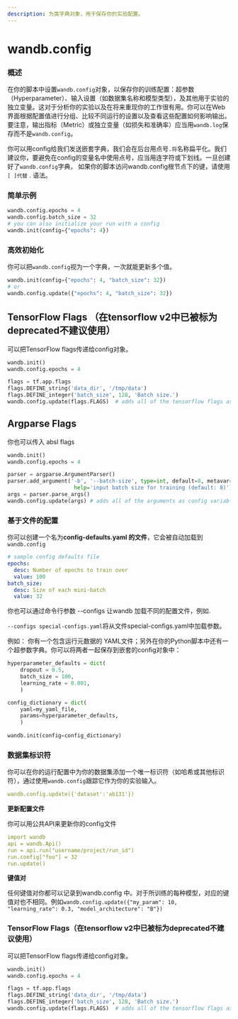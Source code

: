 ```yaml
---
description: 为类字典对象，用于保存你的实验配置。
---
```


# wandb.config

### **概述**

在你的脚本中设置`wandb.config`对象，以保存你的训练配置：超参数（Hyperparameter）、输入设置（如数据集名称和模型类型），及其他用于实验的独立变量。这对于分析你的实验以及在将来重现你的工作很有用。你可以在Web界面根据配置值进行分组、比较不同运行的设置以及查看这些配置如何影响输出。要注意，输出指标（Metric）或独立变量（如损失和准确率）应当用`wandb.log`保存而不是`wandb.config`。

你可以用config给我们发送嵌套字典，我们会在后台用点号`.将`名称扁平化。我们建议你，要避免在config的变量名中使用点号，应当用连字符或下划线。一旦创建好了`wandb.config`字典， 如果你的脚本访问wandb.config根节点下的键，请使用`[ ]代替` . 语法。

### **简单示例**

```python
wandb.config.epochs = 4
wandb.config.batch_size = 32
# you can also initialize your run with a config
wandb.init(config={"epochs": 4})
```

### **高效初始化**

 你可以把`wandb.config`视为一个字典，一次就能更新多个值。

```python
wandb.init(config={"epochs": 4, "batch_size": 32})
# or
wandb.config.update({"epochs": 4, "batch_size": 32})
```

## TensorFlow Flags **（在tensorflow v2中已被标为deprecated不建议使用）**

可以把TensorFlow flags传递给config对象。

```python
wandb.init()
wandb.config.epochs = 4

flags = tf.app.flags
flags.DEFINE_string('data_dir', '/tmp/data')
flags.DEFINE_integer('batch_size', 128, 'Batch size.')
wandb.config.update(flags.FLAGS)  # adds all of the tensorflow flags as config
```

##  Argparse Flags

你也可以传入 absl flags

```python
wandb.init()
wandb.config.epochs = 4

parser = argparse.ArgumentParser()
parser.add_argument('-b', '--batch-size', type=int, default=8, metavar='N',
                     help='input batch size for training (default: 8)')
args = parser.parse_args()
wandb.config.update(args) # adds all of the arguments as config variables
```

###  **基于文件的配置**

 你可以创建一个名为**config-defaults.yaml 的文件**，它会被自动加载到`wandb.config`

```yaml
# sample config defaults file
epochs:
  desc: Number of epochs to train over
  value: 100
batch_size:
  desc: Size of each mini-batch
  value: 32
```

你也可以通过命令行参数 --configs 让wandb 加载不同的配置文件，例如.

`--configs special-configs.yaml`将从文件special-configs.yaml中加载参数。

例如： 你有一个包含运行元数据的 YAML文件；另外在你的Python脚本中还有一个超参数字典。你可以将两者一起保存到嵌套的config对象中：

```python
hyperparameter_defaults = dict(
    dropout = 0.5,
    batch_size = 100,
    learning_rate = 0.001,
    )

config_dictionary = dict(
    yaml=my_yaml_file,
    params=hyperparameter_defaults,
    )
    
wandb.init(config=config_dictionary)
```

### **数据集标识符**

你可以在你的运行配置中为你的数据集添加一个唯一标识符（如哈希或其他标识符），通过使用`wandb.config`跟踪它作为你的实验输入。

```yaml
wandb.config.update({'dataset':'ab131'}) 
```

**更新配置文件**

你可以用公共API来更新你的config文件

```yaml
import wandb
api = wandb.Api()
run = api.run("username/project/run_id")
run.config["foo"] = 32
run.update()
```

**键值对**

  
任何键值对你都可以记录到wandb.config 中。对于所训练的每种模型，对应的键值对也不相同。例如`wandb.config.update({"my_param": 10, "learning_rate": 0.3, "model_architecture": "B"})`

### **TensorFlow Flags（在tensorflow v2中已被标为deprecated不建议使用）**

可以把TensorFlow flags传递给config对象。

```python
wandb.init()
wandb.config.epochs = 4

flags = tf.app.flags
flags.DEFINE_string('data_dir', '/tmp/data')
flags.DEFINE_integer('batch_size', 128, 'Batch size.')
wandb.config.update(flags.FLAGS)  # adds all of the tensorflow flags as config
```

